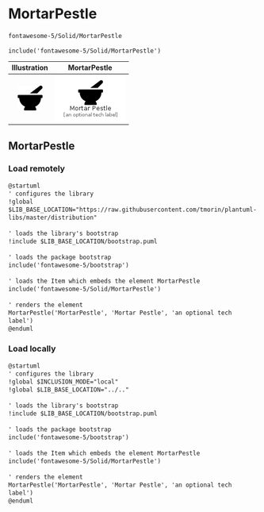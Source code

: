 # MortarPestle


```text
fontawesome-5/Solid/MortarPestle
```

```text
include('fontawesome-5/Solid/MortarPestle')
```



| Illustration | MortarPestle |
| :---: | :---: |
| ![illustration for Illustration](../../fontawesome-5/Solid/MortarPestle.png) | ![illustration for MortarPestle](../../fontawesome-5/Solid/MortarPestle.Local.png) |




## MortarPestle

### Load remotely
```plantuml
@startuml
' configures the library
!global $LIB_BASE_LOCATION="https://raw.githubusercontent.com/tmorin/plantuml-libs/master/distribution"

' loads the library's bootstrap
!include $LIB_BASE_LOCATION/bootstrap.puml

' loads the package bootstrap
include('fontawesome-5/bootstrap')

' loads the Item which embeds the element MortarPestle
include('fontawesome-5/Solid/MortarPestle')

' renders the element
MortarPestle('MortarPestle', 'Mortar Pestle', 'an optional tech label')
@enduml
```

### Load locally
```plantuml
@startuml
' configures the library
!global $INCLUSION_MODE="local"
!global $LIB_BASE_LOCATION="../.."

' loads the library's bootstrap
!include $LIB_BASE_LOCATION/bootstrap.puml

' loads the package bootstrap
include('fontawesome-5/bootstrap')

' loads the Item which embeds the element MortarPestle
include('fontawesome-5/Solid/MortarPestle')

' renders the element
MortarPestle('MortarPestle', 'Mortar Pestle', 'an optional tech label')
@enduml
```

